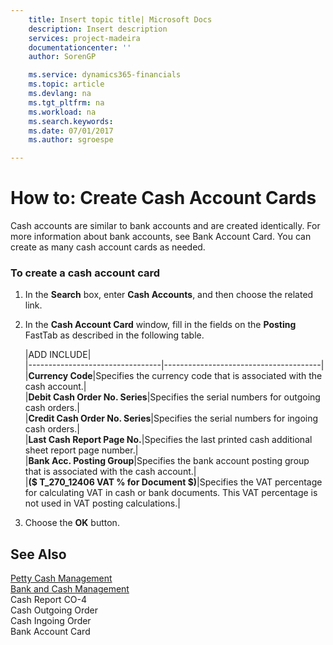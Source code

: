 ```yaml
---
    title: Insert topic title| Microsoft Docs
    description: Insert description
    services: project-madeira
    documentationcenter: ''
    author: SorenGP

    ms.service: dynamics365-financials
    ms.topic: article
    ms.devlang: na
    ms.tgt_pltfrm: na
    ms.workload: na
    ms.search.keywords:
    ms.date: 07/01/2017
    ms.author: sgroespe

---
```

# How to: Create Cash Account Cards
Cash accounts are similar to bank accounts and are created identically. For more information about bank accounts, see Bank Account Card. You can create as many cash account cards as needed.  
  
### To create a cash account card  
  
1.  In the **Search** box, enter **Cash Accounts**, and then choose the related link.  
  
2.  In the **Cash Account Card** window, fill in the fields on the **Posting** FastTab as described in the following table.  
  
    |ADD INCLUDE<!--[!INCLUDE[bp_tablefield](../../includes/bp_tabledescription_md.md)]-->|  
    |---------------------------------|---------------------------------------|  
    |**Currency Code**|Specifies the currency code that is associated with the cash account.|  
    |**Debit Cash Order No. Series**|Specifies the serial numbers for outgoing cash orders.|  
    |**Credit Cash Order No. Series**|Specifies the serial numbers for ingoing cash orders.|  
    |**Last Cash Report Page No.**|Specifies the last printed cash additional sheet report page number.|  
    |**Bank Acc. Posting Group**|Specifies the bank account posting group that is associated with the cash account.|  
    |**\($ T\_270\_12406 VAT % for Document $\)**|Specifies the VAT percentage for calculating VAT in cash or bank documents. This VAT percentage is not used in VAT posting calculations.|  
  
3.  Choose the **OK** button.  
  
## See Also  
 [Petty Cash Management](../petty-cash-management.md)   
 [Bank and Cash Management](../bank-and-cash-management.md)   
 Cash Report CO-4   
 Cash Outgoing Order   
 Cash Ingoing Order   
 Bank Account Card